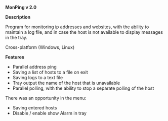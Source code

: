 **MonPing v 2.0**

**Description**

Program for monitoring ip addresses and websites, with the ability to maintain a log file, and in case the host is not available to display messages in the tray.

Cross-platform (Windows, Linux)

**Features**

* Parallel address ping 
* Saving a list of hosts to a file on exit
* Saving logs to a text file
* Tray output the name of the host that is unavailable
* Parallel polling, with the ability to stop a separate polling of the host

There was an opportunity in the menu:
* Saving entered hosts
* Disable / enable show Alarm in tray
